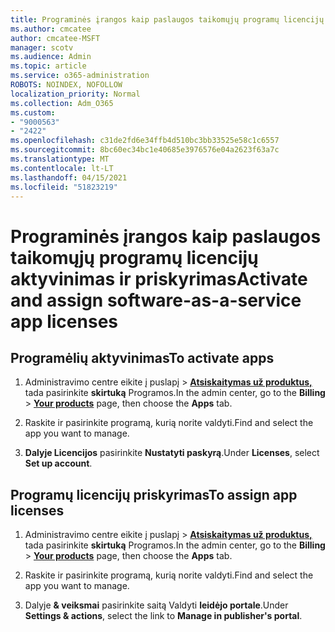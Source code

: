 ```yaml
---
title: Programinės įrangos kaip paslaugos taikomųjų programų licencijų aktyvinimas ir priskyrimas
ms.author: cmcatee
author: cmcatee-MSFT
manager: scotv
ms.audience: Admin
ms.topic: article
ms.service: o365-administration
ROBOTS: NOINDEX, NOFOLLOW
localization_priority: Normal
ms.collection: Adm_O365
ms.custom:
- "9000563"
- "2422"
ms.openlocfilehash: c31de2fd6e34ffb4d510bc3bb33525e58c1c6557
ms.sourcegitcommit: 8bc60ec34bc1e40685e3976576e04a2623f63a7c
ms.translationtype: MT
ms.contentlocale: lt-LT
ms.lasthandoff: 04/15/2021
ms.locfileid: "51823219"
---
```

# <a name="activate-and-assign-software-as-a-service-app-licenses"></a><span data-ttu-id="a0ac5-102">Programinės įrangos kaip paslaugos taikomųjų programų licencijų aktyvinimas ir priskyrimas</span><span class="sxs-lookup"><span data-stu-id="a0ac5-102">Activate and assign software-as-a-service app licenses</span></span> 

## <a name="to-activate-apps"></a><span data-ttu-id="a0ac5-103">Programėlių aktyvinimas</span><span class="sxs-lookup"><span data-stu-id="a0ac5-103">To activate apps</span></span>

1. <span data-ttu-id="a0ac5-104">Administravimo centre eikite į puslapį  >  **[Atsiskaitymas už produktus,](https://go.microsoft.com/fwlink/p/?linkid=842054)** tada pasirinkite **skirtuką** Programos.</span><span class="sxs-lookup"><span data-stu-id="a0ac5-104">In the admin center, go to the **Billing** > **[Your products](https://go.microsoft.com/fwlink/p/?linkid=842054)** page, then choose the **Apps** tab.</span></span>

2. <span data-ttu-id="a0ac5-105">Raskite ir pasirinkite programą, kurią norite valdyti.</span><span class="sxs-lookup"><span data-stu-id="a0ac5-105">Find and select the app you want to manage.</span></span>

3. <span data-ttu-id="a0ac5-106">**Dalyje Licencijos** pasirinkite **Nustatyti paskyrą**.</span><span class="sxs-lookup"><span data-stu-id="a0ac5-106">Under **Licenses**, select **Set up account**.</span></span>  

## <a name="to-assign-app-licenses"></a><span data-ttu-id="a0ac5-107">Programų licencijų priskyrimas</span><span class="sxs-lookup"><span data-stu-id="a0ac5-107">To assign app licenses</span></span>

1. <span data-ttu-id="a0ac5-108">Administravimo centre eikite į puslapį  >  **[Atsiskaitymas už produktus,](https://go.microsoft.com/fwlink/p/?linkid=842054)** tada pasirinkite **skirtuką** Programos.</span><span class="sxs-lookup"><span data-stu-id="a0ac5-108">In the admin center, go to the **Billing** > **[Your products](https://go.microsoft.com/fwlink/p/?linkid=842054)** page, then choose the **Apps** tab.</span></span>

2. <span data-ttu-id="a0ac5-109">Raskite ir pasirinkite programą, kurią norite valdyti.</span><span class="sxs-lookup"><span data-stu-id="a0ac5-109">Find and select the app you want to manage.</span></span>  

3. <span data-ttu-id="a0ac5-110">Dalyje **& veiksmai** pasirinkite saitą Valdyti **leidėjo portale**.</span><span class="sxs-lookup"><span data-stu-id="a0ac5-110">Under **Settings & actions**, select the link to **Manage in publisher's portal**.</span></span>